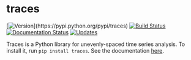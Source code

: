 traces
======

[![Version](https://img.shields.io/pypi/v/traces.svg?)](https://pypi.python.org/pypi/traces) [![Build Status](https://circleci.com/gh/datascopeanalytics/traces/tree/master.svg?style=shield&circle-token=:circle-token)](https://circleci.com/gh/datascopeanalytics/traces) [![Documentation Status](https://readthedocs.org/projects/traces/badge/?version=latest)](https://traces.readthedocs.io/en/latest/?badge=latest) [![Updates](https://pyup.io/repos/github/datascopeanalytics/traces/shield.svg)](https://pyup.io/repos/github/datascopeanalytics/traces/)

Traces is a Python library for unevenly-spaced time series
analysis. To install it, run `pip install traces`. See the
documentation [here](https://traces.readthedocs.io).

